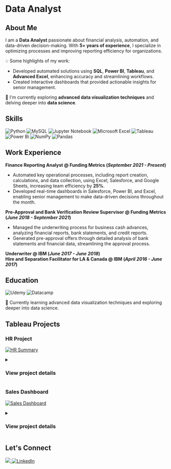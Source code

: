 # Data Analyst

## About Me

I am a **Data Analyst** passionate about financial analysis, automation, and data-driven decision-making. With **5+ years of experience**, I specialize in optimizing processes and improving reporting efficiency for organizations.  

💡 Some highlights of my work:
- Developed automated solutions using **SQL**, **Power BI**, **Tableau**, and **Advanced Excel**, enhancing accuracy and streamlining workflows.  
- Created interactive dashboards that provided actionable insights for senior management.  

🌱 I'm currently exploring **advanced data visualization techniques** and delving deeper into **data science**.

## Skills 
![Python](https://img.shields.io/badge/Python-%20?style=for-the-badge&logo=python&logoColor=white&labelColor=black&color=black)
![MySQL](https://img.shields.io/badge/MySQL-%20?style=for-the-badge&logo=mysql&logoColor=white&logoSize=auto&labelColor=black&color=black)
![Jupyter Notebook](https://img.shields.io/badge/Jupyter-%20?style=for-the-badge&logo=jupyter&logoColor=white&logoSize=auto&labelColor=black&color=black)
![Microsoft Excel](https://img.shields.io/badge/Microsoft%20Excel-%20?style=for-the-badge&logoColor=white&logoSize=auto&labelColor=black&color=black)
![Tableau](https://img.shields.io/badge/Tableau-%20?style=for-the-badge&logoColor=white&logoSize=auto&labelColor=black&color=black)
![Power Bi](https://img.shields.io/badge/Power%20Bi-%20?style=for-the-badge&logoColor=white&logoSize=auto&labelColor=black&color=black)
![NumPy](https://img.shields.io/badge/Numpy-%20?style=for-the-badge&logo=numpy&logoColor=white&logoSize=auto&labelColor=black&color=black)
![Pandas](https://img.shields.io/badge/Pandas-%20?style=for-the-badge&logo=pandas&logoColor=white&logoSize=auto&labelColor=black&color=black)

## Work Experience
**Finance Reporting Analyst @ Funding Metrics (_September 2021 - Present_)**
- Automated key operational processes, including report creation, calculations, and data collection, using Excel, Salesforce, and Google Sheets, increasing team efficiency by **25%**.
- Developed real-time dashboards in Salesforce, Power BI, and Excel, enabling senior management to make data-driven decisions throughout the month.

**Pre-Approval and Bank Verification Review Supervisor @ Funding Metrics (_June 2018 - September 2021_)**
- Managed the underwriting process for business cash advances, analyzing financial reports, bank statements, and credit reports.
- Generated pre-approval offers through detailed analysis of bank statements and financial data, streamlining the approval process.

**Underwriter @ IBM (_June 2017 - June 2018_)**  
**Hire and Separation Facilitator for LA & Canada @ IBM (_April 2016 - June 2017_)**


## Education
![Udemy](https://img.shields.io/badge/Udemy-A435F0?style=for-the-badge&logo=Udemy&logoColor=white)
![Datacamp](https://img.shields.io/badge/Datacamp-05192D?style=for-the-badge&logo=datacamp&logoColor=03E860)




🌱 Currently learning advanced data visualization techniques and exploring deeper into data science.

## Tableau Projects

### HR Project

[![HR Summary](https://public.tableau.com/static/images/HR/HRTableauProject-Baraa/HRSummary/1_rss.png)](https://public.tableau.com/views/HRTableauProject-Baraa/HRSummary)

<details>
  
<summary><h3><strong>View project details</strong></h3></summary>

## HR Dashboard

### User Story
As an HR manager, I want a comprehensive dashboard to analyze human resources data, providing both summary views for high-level insights and detailed employee records for in-depth analysis.

---

### Summary View

The summary view should be divided into three main sections: **Overview**, **Demographics**, and **Income Analysis**.

### Overview
The Overview section should provide a snapshot of the overall HR metrics, including:
- Display the total number of hired employees, active employees, and terminated employees.  
- Visualize the total number of hired and terminated employees over the years.  
- Present a breakdown of total employees by department and job titles.  
- Compare total employees between headquarters (HQ) and branches (New York is the HQ).  
- Show the distribution of employees by city and state.  

### Demographics
The Demographics section should offer insights into the composition of the workforce, including:
- Present the gender ratio in the company.  
- Visualize the distribution of employees across age groups and education levels.  
- Show the total number of employees within each age group.  
- Show the total number of employees within each education level.  
- Present the correlation between employees’ educational backgrounds and their performance ratings.  

### Income Analysis
The Income Analysis section should focus on salary-related metrics, including:
- Compare salaries across different education levels for both genders to identify any discrepancies or patterns.  
- Present how age correlates with salary for employees in each department.  

---

## Employee Records View

Provide a comprehensive list of all employees with necessary information such as name, department, position, gender, age, education, and salary.  
- Users should be able to filter the list based on any of the available columns.
</details>

### Sales Dashboard

[![Sales Dashboard](https://public.tableau.com/static/images/Pr/Project21h/SalesDashboard/1_rss.png)](https://public.tableau.com/views/Project21h/SalesDashboard)

<details>
  
<summary><h3><strong>View project details</strong></h3></summary>

## Tableau User Story | Sales Performance

### Introduction
This user story outlines the specifications for building two dashboards using Tableau to help stakeholders, including sales managers and executives, analyze sales performance and customers.

---

### Sales Dashboard | Requirements

#### Dashboard Purpose
The purpose of the sales dashboard is to present an overview of the sales metrics and trends in order to analyze year-over-year sales performance and understand sales trends.

#### Key Requirements

##### KPI Overview
- Display a summary of total sales, profits, and quantity for the current year and the previous year.

##### Sales Trends
- Present the data for each KPI on a monthly basis for both the current year and the previous year.
- Identify months with the highest and lowest sales and make them easy to recognize.

##### Product Subcategory Comparison
- Compare sales performance by different product subcategories for the current year and the previous year.
- Include a comparison of sales with profit.

##### Weekly Trends for Sales & Profit
- Present weekly sales and profit data for the current year.
- Display the average weekly values.
- Highlight weeks that are above and below the average to draw attention to sales and profit performance.

---

### Customer Dashboard | Requirements

#### Dashboard Purpose
The customer dashboard aims to provide an overview of customer data, trends, and behaviors. It will help marketing teams and management understand customer segments and improve customer satisfaction.

#### Key Requirements

##### KPI Overview
- Display a summary of the total number of customers, total sales per customer, and total number of orders for the current year and the previous year.

##### Customer Trends
- Present the data for each KPI on a monthly basis for both the current year and the previous year.
- Identify months with the highest and lowest sales and make them easy to recognize.

##### Customer Distribution by Number of Orders
- Represent the distribution of customers based on the number of orders they have placed to provide insights into customer behavior, loyalty, and engagement.

##### Top 10 Customers by Profit
- Present the top 10 customers who have generated the highest profits for the company.
- Show additional information like rank, number of orders, current sales, current profit, and the last order date.

---

### Design & Interactivity Requirements

#### Dashboard Dynamic
- The dashboard should allow users to check historical data by offering them the flexibility to select any desired year.
- Provide users with the ability to navigate between the dashboards easily.
- Make the charts and graphs interactive, enabling users to filter data using the charts.

#### Data Filters
- Allow users to filter data by product information like category and subcategory, and by location information like region, state, and city.
</details>



## Let's Connect

<p>
  <a href="mailto:bryn.acuna7@gmail.com" target="_blank">
  <img src="https://img.shields.io/badge/Gmail%3A%20bryn.acuna7%40gmail.com-red?style=for-the-badge&logo=gmail&logoColor=white&logoSize=auto">
  </a>
  
   <a href="https://www.linkedin.com/in/bryan-acu%C3%B1a-as12b7/" target="_blank">
    <img alt="LinkedIn" src="https://img.shields.io/badge/LinkedIn-0077B5?style=for-the-badge&logo=linkedin&logoColor=white">
  </a>  
</p>
